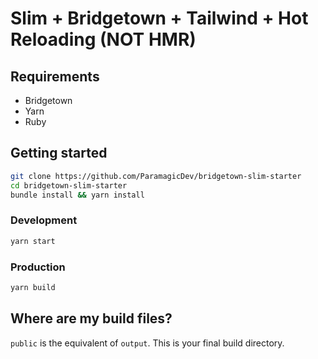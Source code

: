 # Slim + Bridgetown + Tailwind + Hot Reloading (NOT HMR)

## Requirements

- Bridgetown
- Yarn
- Ruby

## Getting started

```bash
git clone https://github.com/ParamagicDev/bridgetown-slim-starter
cd bridgetown-slim-starter
bundle install && yarn install
```

### Development

```bash
yarn start
```

### Production

```bash
yarn build
```

## Where are my build files?

`public` is the equivalent of `output`. This is your final build
directory.

